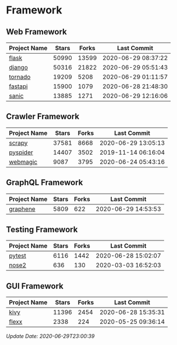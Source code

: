 # Framework

## Web Framework

| Project Name | Stars | Forks | Last Commit |
| ------------ | ----- | ----- | ----------- |
| [flask](https://github.com/pallets/flask) | 50990 | 13599 | 2020-06-29 08:37:22 |
| [django](https://github.com/django/django) | 50316 | 21822 | 2020-06-29 05:51:43 |
| [tornado](https://github.com/tornadoweb/tornado) | 19209 | 5208 | 2020-06-29 01:11:57 |
| [fastapi](https://github.com/tiangolo/fastapi) | 15900 | 1079 | 2020-06-28 21:48:30 |
| [sanic](https://github.com/huge-success/sanic) | 13885 | 1271 | 2020-06-29 12:16:06 |

## Crawler Framework

| Project Name | Stars | Forks | Last Commit |
| ------------ | ----- | ----- | ----------- |
| [scrapy](https://github.com/scrapy/scrapy) | 37581 | 8668 | 2020-06-29 13:05:13 |
| [pyspider](https://github.com/binux/pyspider) | 14407 | 3502 | 2019-11-14 06:16:04 |
| [webmagic](https://github.com/code4craft/webmagic) | 9087 | 3795 | 2020-06-24 05:43:16 |

## GraphQL Framework

| Project Name | Stars | Forks | Last Commit |
| ------------ | ----- | ----- | ----------- |
| [graphene](https://github.com/graphql-python/graphene) | 5809 | 622 | 2020-06-29 14:53:53 |

## Testing Framework

| Project Name | Stars | Forks | Last Commit |
| ------------ | ----- | ----- | ----------- |
| [pytest](https://github.com/pytest-dev/pytest) | 6116 | 1442 | 2020-06-28 15:02:07 |
| [nose2](https://github.com/nose-devs/nose2) | 636 | 130 | 2020-03-03 16:52:03 |

## GUI Framework

| Project Name | Stars | Forks | Last Commit |
| ------------ | ----- | ----- | ----------- |
| [kivy](https://github.com/kivy/kivy) | 11396 | 2454 | 2020-06-28 15:35:31 |
| [flexx](https://github.com/flexxui/flexx) | 2338 | 224 | 2020-05-25 09:36:14 |

*Update Date: 2020-06-29T23:00:39*